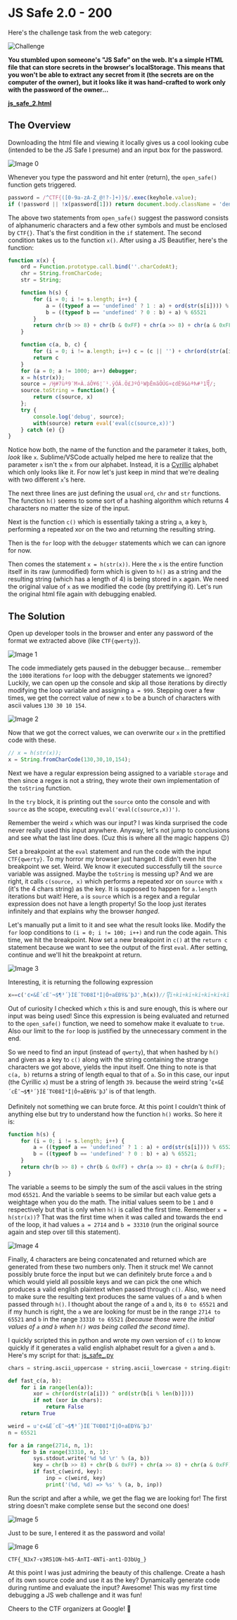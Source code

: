 # JS Safe 2.0 - 200

Here's the challenge task from the web category:

![Challenge](images/challenge.png)

<b>You stumbled upon someone's "JS Safe" on the web. It's a simple HTML file that can store secrets in the browser's localStorage. This means that you won't be able to extract any secret from it (the secrets are on the computer of the owner), but it looks like it was hand-crafted to work only with the password of the owner...

[js_safe_2.html](./js_safe_2.html)

 </b>

## The Overview

Downloading the html file and viewing it locally gives us a cool looking cube (intended to be the JS Safe I presume) and an input box for the password. 

![Image 0](images/img0.png)

Whenever you type the password and hit enter (return), the `open_safe()` function gets triggered.

```js
password = /^CTF{([0-9a-zA-Z_@!?-]+)}$/.exec(keyhole.value);
if (!password || !x(password[1])) return document.body.className = 'denied';
```

The above two statements from `open_safe()` suggest the password consists of alphanumeric characters and a few other symbols and must be enclosed by `CTF{}`. That's the first condition in the `if` statement. The second condition takes us to the function `x()`. After using a JS Beautifier, here's the function:
```js
function x(х) {
    ord = Function.prototype.call.bind(''.charCodeAt);
    chr = String.fromCharCode;
    str = String;

    function h(s) {
        for (i = 0; i != s.length; i++) {
            a = ((typeof a == 'undefined' ? 1 : a) + ord(str(s[i]))) % 65521;
            b = ((typeof b == 'undefined' ? 0 : b) + a) % 65521
        }
        return chr(b >> 8) + chr(b & 0xFF) + chr(a >> 8) + chr(a & 0xFF)
    }

    function c(a, b, c) {
        for (i = 0; i != a.length; i++) c = (c || '') + chr(ord(str(a[i])) ^ ord(str(b[i % b.length])));
        return c
    }
    for (a = 0; a != 1000; a++) debugger;
    x = h(str(x));
    source = /Ӈ#7ùª9¨M¤À.áÔ¥6¦¨¹.ÿÓÂ.Ö£JºÓ¹WþÊmãÖÚG¤¢dÈ9&òªћ#³­1᧨/;
    source.toString = function() {
        return c(source, x)
    };
    try {
        console.log('debug', source);
        with(source) return eval('eval(c(source,x))')
    } catch (e) {}
}
```

Notice how both, the name of the function and the parameter it takes, both, *look* like `x`. Sublime/VSCode actually helped me here to realize that the parameter `х` isn't the `x` from our alphabet. Instead, it is a [Cyrillic](https://en.wiktionary.org/wiki/%D1%85) alphabet which only looks like it. For now let's just keep in mind that we're dealing with two different `x`'s here.

The next three lines are just defining the usual `ord`, `chr` and `str` functions. The function `h()` seems to some sort of a hashing algorithm which returns 4 characters no matter the size of the input.

Next is the function `c()` which is essentially taking a string `a`, a key `b`, performing a repeated xor on the two and returning the resulting string.

Then is the `for` loop with the `debugger` statements which we can can ignore for now.

Then comes the statement `x = h(str(x))`. Here the `x` is the entire function itself in its raw (unmodified) form which is given to `h()` as a string and the resulting string (which has a length of 4) is being stored in `x` again.
We need the original value of `x` as we modified the code (by prettifying it). Let's run the original html file again with debugging enabled.

## The Solution

Open up developer tools in the browser and enter any password of the format we extracted above (like `CTF{qwerty}`).

![Image 1](images/img1.png)

The code immediately gets paused in the debugger because... remember the `1000` iterations `for` loop with the debugger statements we ignored? Luckily, we can open up the console and skip all those iterations by directly modifying the loop variable and assigning `a = 999`. Stepping over a few times, we get the correct value of new `x` to be a bunch of characters with ascii values `130 30 10 154`.

![Image 2](images/img2.png)

Now that we got the correct values, we can overwrite our `x` in the prettified code with these.

```js
// x = h(str(x));
x = String.fromCharCode(130,30,10,154);
```

Next we have a regular expression being assigned to a variable `storage` and then since a regex is not a string, they wrote their own implementation of the `toString` function.

In the `try` block, it is printing out the `source` onto the console and with `source` as the scope, executing `eval('eval(c(source,x))')`.

Remember the weird `х` which was our input? I was kinda surprised the code never really used this input anywhere. Anyway, let's not jump to conclusions and see what the last line does. (Cuz this is where all the magic happens :wink:)

Set a breakpoint at the `eval` statement and run the code with the input `CTF{qwerty}`. 
To my horror my browser just hanged. It didn't even hit the breakpoint we set. Weird. We know it executed successfully till the `source` variable was assigned. Maybe the `toString` is messing up? And we are right, it calls `c(source, x)` which performs a repeated xor on `source` with `x` (it's the 4 chars string) as the key. It is supposed to happen for `a.length` iterations but wait! Here, `a` is `source` which is a regex and a regular expression does not have a length property! So the loop just iterates infinitely and that explains why the browser *hanged*.

Let's manually put a limit to it and see what the result looks like.
Modify the `for` loop conditions to `(i = 0; i != 100; i++)` and run the code again. This time, we hit the breakpoint. Now set a new breakpoint in `c()` at the `return c` statement because we want to see the output of the first `eval`. After setting, continue and we'll hit the breakpoint at return.

![Image 3](images/img3.png)

Interesting, it is returning the following expression 

```js
х==c('¢×&Ê´cÊ¯¬$¶³´}ÍÈ´T©Ð8Í³Í|Ô÷aÈÐÝ&¨þJ',h(х))//᧢ï÷kï÷kï÷kï÷kï÷kï÷kï÷kï÷kï÷kï÷kï÷kï`
```

Out of curiosity I checked which `х` this is and sure enough, this is where our input was being used!
Since this expression is being evaluated and returned to the `open_safe()` function, we need to somehow make it evaluate to `true`. Also our limit to the `for` loop is justified by the unnecessary comment in the end.

So we need to find an input (instead of `qwerty`), that when hashed by `h()` and given as a key to `c()` along with the string containing the strange characters we got above, yields the input itself. One thing to note is that `c(a, b)` returns a string of length equal to that of `a`. So in this case, our input (the Cyrillic `х`) must be a string of length `39`. because the weird string '`¢×&Ê´cÊ¯¬$¶³´}ÍÈ´T©Ð8Í³Í|Ô÷aÈÐÝ&¨þJ`' is of that length.

Definitely not something we can brute force. At this point I couldn't think of anything else but try to understand how the function `h()` works. So here it is:

```js
function h(s) {
    for (i = 0; i != s.length; i++) {
        a = ((typeof a == 'undefined' ? 1 : a) + ord(str(s[i]))) % 65521;
        b = ((typeof b == 'undefined' ? 0 : b) + a) % 65521;
    }
    return chr(b >> 8) + chr(b & 0xFF) + chr(a >> 8) + chr(a & 0xFF);
}
```

The variable `a` seems to be simply the sum of the ascii values in the string mod `65521`. And the variable `b` seems to be similar but each value gets a weightage when you do the math. The initial values seem to be `1` and `0` respectively but that is only when `h()` is called the first time. Remember `x = h(str(x))`? That was the first time when it was called and towards the end of the loop, it had values `a = 2714` and `b = 33310` (run the original source again and step over till this statement).

![Image 4](images/img4.png)

Finally, 4 characters are being concatenated and returned which are generated from these two numbers only. 
Then it struck me! We cannot possibly brute force the input but we can definitely brute force `a` and `b` which would yield all possible keys and we can pick the one which produces a valid english plaintext when passed through `c()`. Also, we need to make sure the resulting text produces the same values of `a` and `b` when passed through `h()`.
I thought about the range of `a` and `b`, its `0 to 65521` and if my hunch is right, the `a` we are looking for must be in the range `2714 to 65521` and `b` in the range `33310 to 65521` *(because those were the initial values of `a` and `b` when `h()` was being called the second time)*.

I quickly scripted this in python and wrote my own version of `c()` to know quickly if it generates a valid english alphabet result for a given `a` and `b`. Here's my script for that: [js_safe_.py](js_safe.py)
```py
chars = string.ascii_uppercase + string.ascii_lowercase + string.digits + '_@!?-'

def fast_c(a, b):
	for i in range(len(a)):
		xor = chr(ord(str(a[i])) ^ ord(str(b[i % len(b)])))
		if not (xor in chars):
			return False
	return True
```

```py
weird = u'¢×&Ê´cÊ¯¬$¶³´}ÍÈ´T©Ð8Í³Í|Ô÷aÈÐÝ&¨þJ'
n = 65521

for a in range(2714, n, 1):
	for b in range(33310, n, 1):
		sys.stdout.write('%d %d \r' % (a, b))
		key = chr(b >> 8) + chr(b & 0xFF) + chr(a >> 8) + chr(a & 0xFF)
		if fast_c(weird, key):
			inp = c(weird, key)
			print('(%d, %d) => %s' % (a, b, inp))
```

Run the script and after a while, we get the flag we are looking for! The first string doesn't make complete sense but the second one does!

![Image 5](images/img5.png)

Just to be sure, I entered it as the password and voila!

![Image 6](images/img6.png)

`CTF{_N3x7-v3R51ON-h45-AnTI-4NTi-ant1-D3bUg_}`

At this point I was just admiring the beauty of this challenge. Create a hash of its own source code and use it as the key? Dynamically generate code during runtime and evaluate the input? Awesome! This was my first time debugging a JS web challenge and it was fun!

Cheers to the CTF organizers at Google! :tada:
